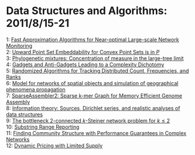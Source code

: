 # Data Structures and Algorithms: 2011/8/15-21  
1: [Fast Approximation Algorithms for Near-optimal Large-scale Network  Monitoring](https://doi.org/10.48550/arXiv.1108.3048)  
2: [Upward Point Set Embeddability for Convex Point Sets is in $P$](https://doi.org/10.48550/arXiv.1108.3092)  
3: [Phylogenetic mixtures: Concentration of measure in the large-tree limit](https://doi.org/10.48550/arXiv.1108.3112)  
4: [Gadgets and Anti-Gadgets Leading to a Complexity Dichotomy](https://doi.org/10.48550/arXiv.1108.3383)  
5: [Randomized Algorithms for Tracking Distributed Count, Frequencies, and  Ranks](https://doi.org/10.48550/arXiv.1108.3413)  
6: [Model for networks of spatial objects and simulation of geographical  phenomena propagation](https://doi.org/10.48550/arXiv.1108.3516)  
7: [SparseAssembler2: Sparse k-mer Graph for Memory Efficient Genome  Assembly](https://doi.org/10.48550/arXiv.1108.3556)  
8: [Information theory: Sources, Dirichlet series, and realistic analyses of  data structures](https://doi.org/10.48550/arXiv.1108.3636)  
9: [The bottleneck 2-connected $k$-Steiner network problem for $k\leq 2$](https://doi.org/10.48550/arXiv.1108.3655)  
10: [Substring Range Reporting](https://doi.org/10.48550/arXiv.1108.3683)  
11: [Finding Community Structure with Performance Guarantees in Complex  Networks](https://doi.org/10.48550/arXiv.1108.4034)  
12: [Dynamic Pricing with Limited Supply](https://doi.org/10.48550/arXiv.1108.4142)  